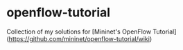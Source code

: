 # openflow-tutorial

Collection of my solutions for [Mininet's OpenFlow Tutorial] (https://github.com/mininet/openflow-tutorial/wiki)

